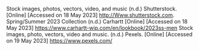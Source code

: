 Stock images, photos, vectors, video, and music (n.d.) Shutterstock. [Online] [Accessed on 18 May 2023] http://Www.shutterstock.com.
Spring/Summer 2023 Collection (n.d.) Carhartt [Online] [Accessed on 18 May 2023] https://www.carhartt-wip.com/en/lookbook/2023ss-men
Stock images, photo, vectors, video and music. (n.d.) Pexels. [Online] [Accessed on 19 May 2023] https://www.pexels.com/
